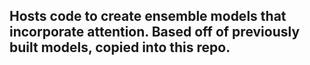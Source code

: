 ## Hosts code to create ensemble models that incorporate attention. Based off of previously built models, copied into this repo. 
